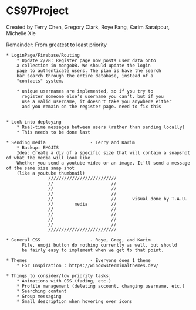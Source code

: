 # CS97Project
Created by Terry Chen, Gregory Clark, Roye Fang, Karim Saraipour, Michelle Xie

Remainder: From greatest to least priority
 
    * LoginPage/Firebase/Routing
        * Update 2/28: Register page now posts user data onto
        a collection in mongoDB. We should update the login   
        page to authenticate users. The plan is have the search 
        bar search through the entire database, instead of a 
        "contacts" system.     

        * unique usernames are implemented, so if you try to 
          register someone else's username you can't. but if you
          use a valid username, it doesn't take you anywhere either 
          and you remain on the register page. need to fix this                               

    
    * Look into deploying
        * Real-time messages between users (rather than sending locally)
        * This needs to be done last

    * Sending media                 - Terry and Karim
        * Backup: EMOJIS
        Idea: Create a div of a specific size that will contain a snapshot of what the media will look like
        Whether you send a youtube video or an image, It'll send a message of the same size snap shot
        (like a youtube thumbnail)
                    //////////////////////////
                    //                      //
                    //                      //
                    //                      //
                    //                      //      visual done by T.A.U.
                    //        media         //
                    //                      //
                    //                      //
                    //                      //
                    //                      //
                    //////////////////////////

    * General CSS                   - Roye, Greg, and Karim
          File, emoji button do nothing currently as well, but should
          be fairly easy to implement when we get to that point. 

    * Themes                        - Everyone does 1 theme
        * For Inspiration : https://windowsterminalthemes.dev/

    * Things to consider/low priority tasks: 
        * Animations with CSS (fading, etc.)
        * Profile management (deleting account, changing username, etc.)
        * Searching content          
        * Group messaging
        * Small description when hovering over icons